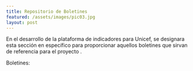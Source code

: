 ```yaml
---
title: Repositorio de Boletines
featured: /assets/images/pic03.jpg
layout: post
---
```


<p>En el desarrollo de la plataforma de indicadores para Unicef, se designara esta sección en específico para proporcionar aquellos boletines que sirvan de referencia para el proyecto .</p>
<p>Boletines:</p>
